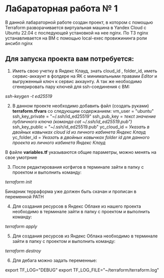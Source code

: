 # Лабараторная работа № 1

В данной лабараторной работе создан проект, в котором с помощью Terraform разворачивается виртуальная машина в Yandex Cloud с Ubuntu 22.04 с последующей установкой на нее nginx.
По ТЗ nginx устанавливается на ВМ с помощью local-exec провижининга роли ансибл 
nginx


## Для запуска проекта вам потребуется:
1. Иметь свою учетку в Яндекс Клауд,  знать cloud_id , folder_id, иметь сервис-аккаунт в фолдере на ЯК с минимальными правами *Editor* и выгруженный 
ключ к сервис аккаунту.
А так же необходимо  сгенерировать пару ключей для ssh-соединения с ВМ:

*ssh-keygen -t ed25519*

2. В данном проекте необходимо добавить файл (создать руками) **terraform.tfvars**
со следующим содержанием:
vm_user = "ubuntu"
ssh_key_private = "~/.ssh/id_ed25519"
ssh_pub_key =  *тексt значение публичного ключа (команда cat ~/.ssh/id_ed25519.pub")*
ssh_key_public = "~/.ssh/id_ed25519.pub"
yc_cloud_id = *Указать в двойных кавычках cloud id из личного кабинета Яндекс Клауд*
yc_folder_id = *Указать в двойных кавычках folder id для данного проекта из личного кабинета Яндекс Клауд*

В файле **variables.tf** указываются общие параметры, можно менять на свое умотрние

3. После редактирования когфигов в терминале зайти в папку с проектом и выполнить команду:

*terraform init*

Бинарник терраформа уже должен быть скачан и прописан в переменной PATH


4. Для создания ресурсов в Яндекс Облаке из нашего проекта необходимо в терминале зайти в папку с проектом и выполнить команду:

*terraform apply*

5. Для создания ресурсов из Яндекс Облака необходимо в терминале зайти в папку с проектом и выполнить команду:

*terraform destroy*

6. Для дебага можно задать переменные:

export TF_LOG="DEBUG"
export TF_LOG_FILE="~/terraform/terraform.log"